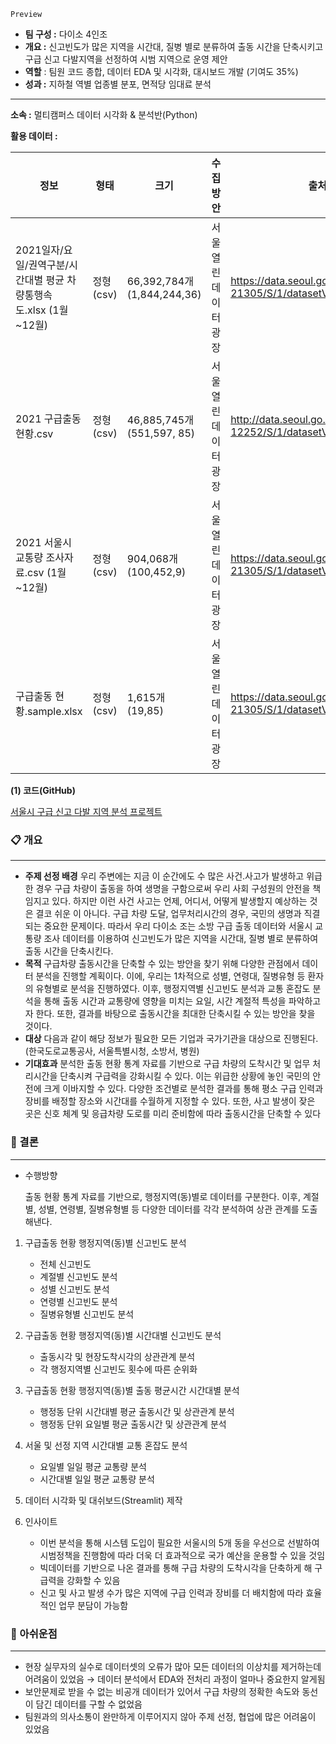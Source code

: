 `Preview` 

- **팀 구성 :** 다이소 4인조
- **개요 :** 신고빈도가 많은 지역을 시간대, 질병 별로 분류하여 출동 시간을 단축시키고 구급 신고                       다발지역을 선정하여 시범 지역으로 운영 제안
- **역할** : 팀원 코드 종합, 데이터 EDA 및 시각화, 대시보드 개발 (기여도 35%)
- **성과 :** 지하철 역별 업종별 분포, 면적당 임대료 분석

---

**소속 :** 멀티캠퍼스  데이터 시각화 & 분석반(Python)

**활용 데이터 :** 

| 정보 | 형태 | 크기 | 수집 방안 | 출처 |
| --- | --- | --- | --- | --- |
| 2021일자/요일/권역구분/시간대별 평균 차량통행속도.xlsx (1월~12월) | 정형(csv) | 66,392,784개 (1,844,244,36)  | 서울 열린데이터 광장 | https://data.seoul.go.kr/dataList/OA-21305/S/1/datasetView.do |
| 2021 구급출동현황.csv | 정형(csv) | 46,885,745개(551,597, 85) | 서울 열린데이터 광장 | http://data.seoul.go.kr/dataList/OA-12252/S/1/datasetView.do |
| 2021 서울시 교통량 조사자료.csv      (1월~12월) | 정형(csv) | 904,068개 (100,452,9)  | 서울 열린데이터 광장 | https://data.seoul.go.kr/dataList/OA-21305/S/1/datasetView.do |
| 구급출동 현황.sample.xlsx | 정형(csv) | 1,615개 (19,85) | 서울 열린데이터 광장 | https://data.seoul.go.kr/dataList/OA-21305/S/1/datasetView.do |

**(1) 코드(GitHub)**

[서울시 구급 신고 다발 지역 분석 프로젝트](https://github.com/YoungMinDA/Team_project/tree/main/%EC%84%9C%EC%9A%B8%EC%8B%9C%20%EA%B5%AC%EA%B8%89%20%EC%8B%A0%EA%B3%A0%20%EB%8B%A4%EB%B0%9C%20%EC%A7%80%EC%97%AD%20%EB%B6%84%EC%84%9D)

### 📋 개요

---

- **주제 선정 배경**
우리 주변에는 지금 이 순간에도 수 많은 사건.사고가 발생하고 위급한 경우 구급 차량이 출동을 하여 생명을 구함으로써 우리 사회 구성원의 안전을 책임지고 있다. 하지만 이런 사건 사고는 언제, 어디서, 어떻게 발생할지 예상하는 것은 결코 쉬운 이 아니다. 구급 차량 도달, 업무처리시간의 경우, 국민의 생명과 직결되는 중요한 문제이다. 따라서 우리 다이소 조는 소방 구급 출동 데이터와 서울시 교통량 조사 데이터를 이용하여 신고빈도가 많은 지역을 시간대, 질병 별로 분류하여 출동 시간을 단축시킨다.
- **목적**
구급차량 출동시간을 단축할 수 있는 방안을 찾기 위해 다양한 관점에서 데이터 분석을 진행할 계획이다. 이에, 우리는 1차적으로 성별, 연령대, 질병유형 등 환자의 유형별로 분석을 진행하였다. 이후, 행정지역별 신고빈도 분석과 교통 혼잡도 분석을 통해 출동 시간과 교통량에 영향을 미치는 요일, 시간 계절적 특성을 파악하고자 한다. 또한, 결과를 바탕으로 출동시간을 최대한 단축시킬 수 있는 방안을 찾을 것이다.
- **대상**
다음과 같이 해당 정보가 필요한 모든 기업과 국가기관을 대상으로 진행된다.(한국도로교통공사, 서울특별시청, 소방서, 병원)
- **기대효과**
분석한 출동 현황 통계 자료를 기반으로 구급 차량의 도착시간 및 업무 처리시간을 단축시켜 구급력을 강화시킬 수 있다. 이는 위급한 상황에 놓인 국민의 안전에 크게 이바지할 수 있다. 다양한 조건별로 분석한 결과를 통해 평소 구급 인력과 장비를 배정할 장소와 시간대를 수월하게 지정할 수 있다. 또한, 사고 발생이 잦은 곳은 신호 체계 및 응급차량 도로를 미리 준비함에 따라 출동시간을 단축할 수 있다

### 🎯 결론

---

- 수행방향
    
    출동 현황 통계 자료를 기반으로, 행정지역(동)별로 데이터를 구분한다. 이후, 계절별, 성별, 연령별, 질병유형별 등 다양한 데이터를 각각 분석하여 상관 관계를 도출해낸다.
    
1. 구급출동 현황 행정지역(동)별 신고빈도 분석
    - 전체 신고빈도
    - 계절별 신고빈도 분석
    - 성별 신고빈도 분석
    - 연령별 신고빈도 분석
    - 질병유형별 신고빈도 분석
2. 구급출동 현황 행정지역(동)별 시간대별 신고빈도 분석
    - 출동시각 및 현장도착시각의 상관관계 분석
    - 각 행정지역별 신고빈도 횟수에 따른 순위화
3. 구급출동 현황 행정지역(동)별 출동 평균시간 시간대별 분석
    - 행정동 단위 시간대별 평균 출동시간 및 상관관계 분석
    - 행정동 단위 요일별 평균 출동시간 및 상관관계 분석
4. 서울 및 선정 지역 시간대별 교통 혼잡도 분석
    - 요일별 일일 평균 교통량 분석
    - 시간대별 일일 평균 교통량 분석
5. 데이터 시각화 및 대쉬보드(Streamlit) 제작
    
    [](https://eunchong411-streamlit-web-daiso-app-45t7od.streamlit.app/)
    

6. 인사이트
    - 이번 분석을 통해 시스템 도입이 필요한 서울시의 5개 동을 우선으로 선발하여 시범정책을 진행함에 따라 더욱 더 효과적으로 국가 예산을 운용할 수 있을 것임
    - 빅데이터를 기반으로 나온 결과를 통해 구급 차량의 도착시각을 단축하게 해 구급력을 강화할 수 있음
    - 신고 및 사고 발생 수가 많은 지역에 구급 인력과 장비를 더 배치함에 따라 효율적인 업무 분담이 가능함

### 🛫 아쉬운점

---

- 현장 실무자의 실수로 데이터셋의 오류가 많아 모든 데이터의 이상치를 제거하는데 어려움이 있었음 → 데이터 분석에서 EDA와 전처리 과정이 얼마나 중요한지 알게됨
- 보안문제로 받을 수 없는 비공개 데이터가 있어서 구급 차량의 정확한 속도와 동선이 담긴 데이터를 구할 수 없었음
- 팀원과의 의사소통이 완만하게 이루어지지 않아 주제 선정, 협업에 많은 어려움이 있었음

